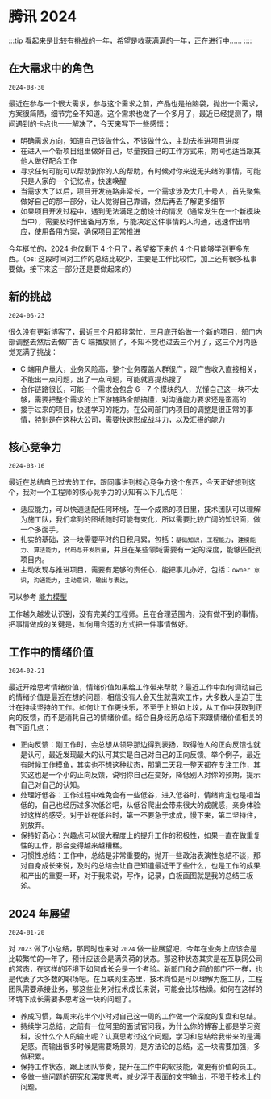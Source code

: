 # 腾讯 2024

:::tip
看起来是比较有挑战的一年，希望是收获满满的一年，正在进行中......
::::

## 在大需求中的角色

`2024-08-30`

最近在参与一个很大需求，参与这个需求之前，产品也是拍脑袋，抛出一个需求，方案很简陋，细节完全不知道。这个需求也做了一个多月了，最近已经提测了，期间遇到的卡点也一一解决了，今天来写下一些感悟：

- 明确需求方向，知道自己该做什么，不该做什么，主动去推进项目进度
- 在进入一个新项目组里做好自己，尽量按自己的工作方式来，期间也适当跟其他人做好配合工作
- 寻求任何可能可以帮助到你的人的帮助，有时候对你来说无头绪的事情，可能只是人家的一个记忆点，快速唤醒
- 当需求大了以后，项目开发链路非常长，一个需求涉及大几十号人，首先聚焦做好自己的那一部分，让人觉得自己靠谱，然后再去了解更多细节
- 如果项目开发过程中，遇到无法满足之前设计的情况（通常发生在一个新模块当中），需要及时作出备用方案，与能决定这件事情的人沟通，迅速作出响应，使用备用方案，确保项目正常推进

今年挺忙的，2024 也仅剩下 4 个月了，希望接下来的 4 个月能够学到更多东西。（ps: 这段时间对工作的总结比较少，主要是工作比较忙，加上还有很多私事要做，接下来这一部分还是要做起来的）

## 新的挑战

`2024-06-23`

很久没有更新博客了，最近三个月都非常忙，三月底开始做一个新的项目，部门内部调整去然后去做广告 C 端播放侧了，不知不觉也过去三个月了，这三个月内感觉充满了挑战：

- C 端用户量大，业务风险高，整个业务覆盖人群很广，跟广告收入直接相关，不能出一点问题，出了一点问题，可能就喜提热搜了
- 合作链路很长，可能一个需求会包含 6 - 7 个模块的人，光懂自己这一块不太够，需要把整个需求的上下游链路全部搞懂，对沟通能力要求还是蛮高的
- 接手过来的项目，快速学习的能力。在公司部门内项目的调整是很正常的事情，特别是在这种大公司，需要快速形成战斗力，以及汇报的能力

## 核心竞争力

`2024-03-16`

最近在总结自己过去的工作，跟同事讲到核心竞争力这个东西，今天正好想到这个，我对一个工程师的核心竞争力的认知有以下几点吧：

- 适应能力，可以快速适配任何环境，在一个成熟的项目里，技术团队可以理解为施工队，我们拿到的图纸随时可能有变化，所以需要比较广阔的知识面，做一个多面手。
- 扎实的基础，这一块需要平时的日积月累，包括：`基础知识`，`工程能力`，`建模能力`、`算法能力`，`代码与开发质量`，并且在某些领域需要有一定的深度，能够匹配到项目内。
- 主动发现与推进项目，需要有足够的责任心，能把事儿办好，包括：`owner 意识`，`沟通能力`，`主动意识`，`输出与表达`。

可以参考 [能力模型](../me.html#%E8%83%BD%E5%8A%9B%E6%A8%A1%E5%9E%8B)

工作越久越发认识到，没有完美的工程师。且在合理范围内，没有做不到的事情。把事情做成的关键是，如何用合适的方式把一件事情做好。

## 工作中的情绪价值

`2024-02-21`

最近开始思考情绪价值，情绪价值如果给工作带来帮助？最近工作中如何调动自己的情绪价值是最近在想的问题，相信没有人会天生就喜欢工作，大多数人是迫于生计在持续坚持的工作。如何让工作更快乐，不至于上班如上坟，从工作中获取到正向的反馈，而不是消耗自己的情绪价值。结合自身经历总结下来跟情绪价值相关的有下面几点：

- 正向反馈：刚工作时，会总想从领导那边得到表扬，取得他人的正向反馈也就是认可，最近发现最大的认可其实是自己对自己的正向反馈。举个例子，最近有时候工作摸鱼，其实也不想这种状态，那第二天我一整天都在专注工作，其实这也是一个小的正向反馈，说明你自己在变好，降低别人对你的预期，提示自己对自己的认知。
- 处理好低谷：工作过程中难免会有一些低谷，进入低谷时，情绪肯定也是相当低的，自己也经历过多次低谷吧，从低谷爬出会带来很大的成就感，亲身体验过这样的感受。对于处在低谷时，第一不要急于求成，慢下来，第二坚持住，别放弃。
- 保持好奇心：兴趣点可以很大程度上的提升工作的积极性，如果一直在做重复性的工作，那会变得越来越糟糕。
- 习惯性总结：工作中，总结是非常重要的，抛开一些政治表演性总结不谈，那对自身成长来说，及时的总结会让自己知道最近干了些什么，也是工作的成果和产出的重要一环，对于我来说，写作，记录，白板画图就是我的总结三板斧。

## 2024 年展望

`2024-01-20`

对 `2023` 做了小总结，那同时也来对 `2024` 做一些展望吧，今年在业务上应该会是比较繁忙的一年了，预计应该会是满负荷的状态。那这种状态其实是在互联网公司的常态，在这样的环境下如何成长会是一个考验。新部门和之前的部门不一样，也是代表了大多数的职场吧。在互联网生态里，技术岗位是可以理解为施工队，工程团队需要承接业务，那这些业务对技术成长来说，可能会比较枯燥。如何在这样的环境下成长需要多思考这一块的问题了。

- 养成习惯，每周末花半个小时对自己这一周的工作做一个深度的复盘和总结。
- 持续学习总结，之前有一位阿里的面试官问我，为什么你的博客上都是学习资料，没什么个人的输出呢？认真思考过这个问题，学习和总结给我带来的是满足感。而输出很多时候是需要场景的，是方法论的总结，这一块需要加强，多做积累。
- 保持工作状态，跟上团队节奏，提升在工作中的软技能，做更有价值的员工。
- 多做一些问题的研究和深度思考，减少浮于表面的文字输出，不限于技术上的问题。
